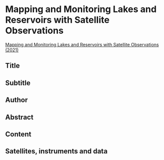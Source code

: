 # Mapping and Monitoring Lakes and Reservoirs with Satellite Observations


[Mapping and Monitoring Lakes and Reservoirs with Satellite Observations (2021)](https://appliedsciences.nasa.gov/join-mission/training/english/arset-mapping-and-monitoring-lakes-and-reservoirs-satellite)


## Title

## Subtitle

## Author

## Abstract

## Content

## Satellites, instruments and data

